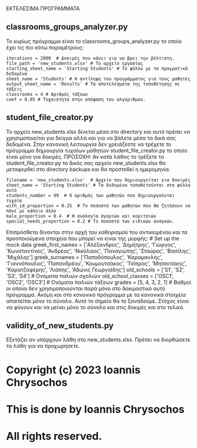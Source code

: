 ΕΚΤΕΛΕΣΙΜΑ ΠΡΟΓΡΑΜΜΑΤΑ
## classrooms_groups_analyzer.py 
Το κυρίως πρόγραμμα είναι το classrooms_groups_analyzer.py το οποίο έχει τις πιο κάτω παραμέτρους:

    iterations = 2000  # Δοκιμές που κάνει για να βρει την βέλτιστη.
    file_path = 'new_students.xlsx' # Το αρχείο εργασίας
    starting_sheet_name = 'Starting Students' # Το φύλλο με τα πραγματικά δεδομένα
    sheet_name = 'Students' # Η αντίληψη του προγράμματος για τους μαθητές
	output_sheet_name = 'Results' # Τα αποτελέσματα της τοποθέτησης σε τάξεις
    classrooms = 4 # Αριθμός τάξεων
    coef = 0.85 # Τυχαιότητα στην απόφαση του αλγόριθμου.

## student_file_creator.py
Το αρχείο new_students.xlsx δίνεται μέσα στο directory και αυτό πρέπει να χρησιμοποιείται για δείγμα αλλά και για να βάλετε μέσα τα δικά σας δεδομένα. 
Στην κανονική λειτουργία δεν χρειάζεστε να τρέχετε το πρόγραμμα δημιουργία τυχαίων μαθητών student_file_creator.py το οποίο είναι μόνο για δοκιμές.
ΠΡΟΣΟΧΗ: Αν κατά λάθος το τρέξετε το student_file_creator.py το δικός σας αρχείο new_students.xlsx θα μεταφερθεί στο directory backups και θα προστεθεί η ημερομηνία.

	filename = 'new_students.xlsx'  # Αρχείο που δημιουργείται για δοκιμές
	sheet_name = 'Starting Students' # Τα δεδομένα τοποθετούνται στο φύλλο αυτό
	students_number = 99  # Ο αριθμός των μαθητών που δημιουργούνται τυχαία
	with_id_proportion = 0.25  # Το ποσοστό των μαθητών που θα ζητήσουν να πάνε με κάποιο άλλο
	male_proportion = 0.4  # Η αναλογία αγοριών και κοριτσιών
	special_needs_proportion = 0.2 # Το ποσοστό των ειδικών αναγκών.

Επιπρόσθετα δίνονται στην αρχή του καθορισμού του αντικειμένου και τα προσποιούμενα στοιχεία που μπορεί να είναι της μορφής:
    # Set up the mock data
    greek_first_names = ['Αλέξανδρος', 'Δημήτρης', 'Γιώργος', 'Κωνσταντίνος', 'Ανδρέας', 'Νικόλαος', 'Παναγιώτης', 'Σταύρος', 'Βασίλης', 'Μιχάλης']
    greek_surnames = ['Παπαδόπουλος', 'Καραμανλής', 'Γιαννόπουλος', 'Παπανδρέου', 'Κουμουτσάκος', 'Τσίπρας', 'Μητσοτάκης', 'Καρατζαφέρης', 'Λιάπης', 'Αδωνις Γεωργιάδης']
    old_schools = ['S1', 'S2', 'S3', 'S4']  # Ονόματα παλιών σχολιών
    old_school_classes = ['OSC1', 'OSC2', 'OSC3']  # Ονόματα παλιών τάξεων
    grades = [5, 4, 3, 2, 1]  # Βαθμοί οι οποίοι δεν χρησιμοποιούνται παρά μόνο στο δοκιμαστικό αυτό πρόγραμμα. Ακόμη και στο κανονικό πρόγραμμα με τα κανονικά στοιχεία απαιτείται μόνο το σύνολο. Αυτό το σημείο θα το ξαναδούμε. Στόχος είναι να φύγουν και να μείνει μόνο το σύνολο και στις δοκιμές και στο τελικό.

## validity_of_new_students.py
Εξετάζει αν υπάρχουν λάθη στο new_students.xlsx.
Πρέπει να διορθώσετε τα λάθη για να προχωρήσετε.


# Copyright (c) 2023 Ioannis Chrysochos
# This is done by Ioannis Chrysochos
# All rights reserved.
